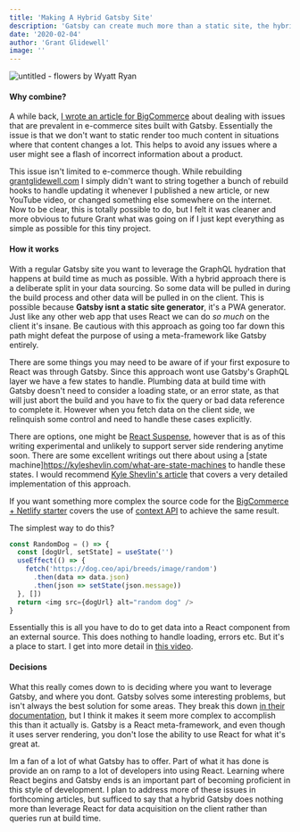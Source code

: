 ```yaml
---
title: 'Making A Hybrid Gatsby Site'
description: 'Gatsby can create much more than a static site, the hybrid approach leverages React as well as static to create something awesome'
date: '2020-02-04'
author: 'Grant Glidewell'
image: ''
---
```


![untitled - flowers by Wyatt Ryan](https://images.unsplash.com/photo-1503355538147-f17290cbfaec?ixlib=rb-1.2.1&ixid=eyJhcHBfaWQiOjEyMDd9&auto=format&fit=crop&w=1950&q=80)

#### Why combine?

A while back, [I wrote an article for BigCommerce](https://medium.com/bigcommerce-developer-blog/blazing-speed-without-the-pain-points-try-the-new-bigcommerce-gatsby-and-netlify-cms-starter-d8a343608637) about dealing with issues that are prevalent in e-commerce sites built with Gatsby. Essentially the issue is that we don't want to static render too much content in situations where that content changes a lot. This helps to avoid any issues where a user might see a flash of incorrect information about a product.

This issue isn't limited to e-commerce though. While rebuilding [grantglidewell.com](https://www.grantglidewell.com) I simply didn't want to string together a bunch of rebuild hooks to handle updating it whenever I published a new article, or new YouTube video, or changed something else somewhere on the internet. Now to be clear, this is totally possible to do, but I felt it was cleaner and more obvious to future Grant what was going on if I just kept everything as simple as possible for this tiny project.

#### How it works

With a regular Gatsby site you want to leverage the GraphQL hydration that happens at build time as much as possible. With a hybrid approach there is a deliberate split in your data sourcing. So some data will be pulled in during the build process and other data will be pulled in on the client. This is possible because **Gatsby isnt a static site generator**, it's a PWA generator. Just like any other web app that uses React we can do _so much_ on the client it's insane. Be cautious with this approach as going too far down this path might defeat the purpose of using a meta-framework like Gatsby entirely.

There are some things you may need to be aware of if your first exposure to React was through Gatsby. Since this approach wont use Gatsby's GraphQL layer we have a few states to handle. Plumbing data at build time with Gatsby doesn't need to consider a loading state, or an error state, as that will just abort the build and you have to fix the query or bad data reference to complete it. However when you fetch data on the client side, we relinquish some control and need to handle these cases explicitly.

There are options, one might be [React Suspense](https://reactjs.org/docs/concurrent-mode-suspense.html), however that is as of this writing experimental and unlikely to support server side rendering anytime soon. There are some excellent writings out there about using a [state machine]https://kyleshevlin.com/what-are-state-machines to handle these states. I would recommend [Kyle Shevlin's article](https://kyleshevlin.com/enumerate-dont-booleanate) that covers a very detailed implementation of this approach.

If you want something more complex the source code for the [BigCommerce + Netlify starter](https://github.com/bigcommerce/gatsby-bigcommerce-netlify-cms-starter) covers the use of [context API](https://github.com/bigcommerce/gatsby-bigcommerce-netlify-cms-starter/tree/master/src/context) to achieve the same result.

The simplest way to do this?

```js
const RandomDog = () => {
  const [dogUrl, setState] = useState('')
  useEffect(() => {
    fetch('https://dog.ceo/api/breeds/image/random')
      .then(data => data.json)
      .then(json => setState(json.message))
  }, [])
  return <img src={dogUrl} alt="random dog" />
}
```

Essentially this is all you have to do to get data into a React component from an external source. This does nothing to handle loading, errors etc. But it's a place to start. I get into more detail in [this video](https://youtu.be/V9UsdrTtfJg).

#### Decisions

What this really comes down to is deciding where you want to leverage Gatsby, and where you dont. Gatsby solves some interesting problems, but isn't always the best solution for some areas. They break this down [in their documentation](https://www.gatsbyjs.org/docs/adding-app-and-website-functionality/), but I think it makes it seem more complex to accomplish this than it actually is. Gatsby is a React meta-framework, and even though it uses server rendering, you don't lose the ability to use React for what it's great at.

Im a fan of a lot of what Gatsby has to offer. Part of what it has done is provide an on ramp to a lot of developers into using React. Learning where React begins and Gatsby ends is an important part of becoming proficient in this style of development. I plan to address more of these issues in forthcoming articles, but sufficed to say that a hybrid Gatsby does nothing more than leverage React for data acquisition on the client rather than queries run at build time.
